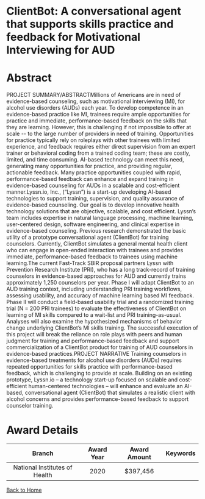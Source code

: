 
ClientBot: A conversational agent that supports skills practice and feedback for Motivational Interviewing for AUD
==================================================================================================================

# Abstract


PROJECT SUMMARY/ABSTRACTMillions of Americans are in need of evidence-based counseling, such as motivational interviewing (MI),
for alcohol use disorders (AUDs) each year. To develop competence in an evidence-based practice like MI,
trainees require ample opportunities for practice and immediate, performance-based feedback on the skills that
they are learning. However, this is challenging if not impossible to offer at scale -- to the large number of
providers in need of training. Opportunities for practice typically rely on roleplays with other trainees with
limited experience, and feedback requires either direct supervision from an expert trainer or behavioral coding
from a trained coding team; these are costly, limited, and time consuming. AI-based technology can meet this
need, generating many opportunities for practice, and providing regular, actionable feedback. Many practice
opportunities coupled with rapid, performance-based feedback can enhance and expand training in
evidence-based counseling for AUDs in a scalable and cost-efficient manner.Lyssn.io​, Inc., (“Lyssn”) is a start-up developing AI-based technologies to support training, supervision,
and quality assurance of evidence-based counseling. Our goal is to develop innovative health technology
solutions that are objective, scalable, and cost efficient. ​Lyssn’s​ team includes expertise in natural language
processing, machine learning, user-centered design, software engineering, and clinical expertise in
evidence-based counseling. Previous research demonstrated the basic utility of a prototype conversational
agent (ClientBot) for training counselors. Currently, ClientBot simulates a general mental health client who can
engage in open-ended interaction with trainees and provides immediate, performance-based feedback to
trainees using machine learning.The current Fast-Track SBIR proposal partners ​Lyssn​ with Prevention Research Institute (PRI), who
has a long track-record of training counselors in evidence-based approaches for AUD and currently trains
approximately 1,250 counselors per year. Phase I will adapt ClientBot to an AUD training context, including
understanding PRI training workflows, assessing usability, and accuracy of machine learning based MI
feedback. Phase II will conduct a field-based usability trial and a randomized training trial (N = 200 PRI
trainees) to evaluate the effectiveness of ClientBot on learning of MI skills compared to a wait-list and PRI
training-as-usual. Analyses will also examine the hypothesized mechanisms of behavior change underlying
ClientBot’s MI skills training. The successful execution of this project will break the reliance on role plays with
peers and human judgment for training and performance-based feedback and support commercialization of a
ClientBot product for training of AUD counselors in evidence-based practices.PROJECT NARRATIVE
Training counselors in evidence-based treatments for alcohol use disorders (AUDs) requires repeated
opportunities for skills practice with performance-based feedback, which is challenging to provide at scale.
Building on an existing prototype, ​Lyssn.io​ – a technology start-up focused on scalable and cost-efficient
human-centered technologies – will enhance and evaluate an AI-based, conversational agent (ClientBot) that
simulates a realistic client with alcohol concerns and provides performance-based feedback to support
counselor training.  

# Award Details

|Branch|Award Year|Award Amount|Keywords|
| :---: | :---: | :---: | :---: |
|National Institutes of Health|2020|$397,456||
  
  


[Back to Home](https://github.com/chrischow/dod_sbir_awards/JH/#2486)